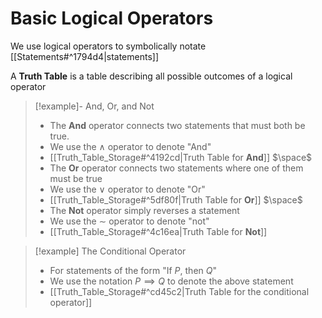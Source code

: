 # Basic Logical Operators
We use logical operators to symbolically notate [[Statements#^1794d4|statements]]

A **Truth Table** is a table describing all possible outcomes of a logical operator

>[!example]- And, Or, and Not
>- The **And** operator connects two statements that must both be true. 
>- We use the $\land$ operator to denote "And"
>- [[Truth_Table_Storage#^4192cd|Truth Table for **And**]]
>$\space$
>- The **Or** operator connects two statements where one of them must be true
>- We use the $\lor$ operator to denote "Or"
>- [[Truth_Table_Storage#^5df80f|Truth Table for **Or**]]
>$\space$
>- The **Not** operator simply reverses a statement
>- We use the $\sim$ operator to denote "not"
>- [[Truth_Table_Storage#^4c16ea|Truth Table for **Not**]]

>[!example] The Conditional Operator
>- For statements of the form "If $P$, then $Q$"
>- We use the notation $P\implies Q$ to denote the above statement
>- [[Truth_Table_Storage#^cd45c2|Truth Table for the conditional operator]]
